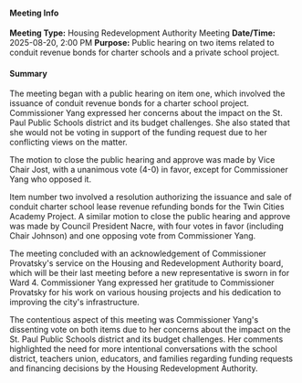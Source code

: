 #### Meeting Info
**Meeting Type:** Housing Redevelopment Authority Meeting
**Date/Time:** 2025-08-20, 2:00 PM
**Purpose:** Public hearing on two items related to conduit revenue bonds for charter schools and a private school project.

#### Summary
The meeting began with a public hearing on item one, which involved the issuance of conduit revenue bonds for a charter school project. Commissioner Yang expressed her concerns about the impact on the St. Paul Public Schools district and its budget challenges. She also stated that she would not be voting in support of the funding request due to her conflicting views on the matter.

The motion to close the public hearing and approve was made by Vice Chair Jost, with a unanimous vote (4-0) in favor, except for Commissioner Yang who opposed it.

Item number two involved a resolution authorizing the issuance and sale of conduit charter school lease revenue refunding bonds for the Twin Cities Academy Project. A similar motion to close the public hearing and approve was made by Council President Nacre, with four votes in favor (including Chair Johnson) and one opposing vote from Commissioner Yang.

The meeting concluded with an acknowledgement of Commissioner Provatsky's service on the Housing and Redevelopment Authority board, which will be their last meeting before a new representative is sworn in for Ward 4. Commissioner Yang expressed her gratitude to Commissioner Provatsky for his work on various housing projects and his dedication to improving the city's infrastructure.

The contentious aspect of this meeting was Commissioner Yang's dissenting vote on both items due to her concerns about the impact on the St. Paul Public Schools district and its budget challenges. Her comments highlighted the need for more intentional conversations with the school district, teachers union, educators, and families regarding funding requests and financing decisions by the Housing Redevelopment Authority.

